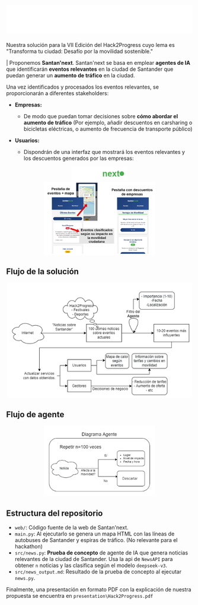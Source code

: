 ![Hack2Progress Banner](images/hack2progress.png)
---

Nuestra solución para la VII Edición del Hack2Progress cuyo lema es "Transforma tu ciudad: Desafío por la movilidad sostenible."

| Proponemos __Santan'next__. Santan'next se basa en emplear __agentes de IA__ que identificarán __eventos relevantes__ en la ciudad de Santander que puedan generar un __aumento de tráfico__ en la ciudad.

Una vez identificados y procesados los eventos relevantes, se proporcionarán a diferentes stakeholders:
- __Empresas:__
    - De modo que puedan tomar decisiones sobre __cómo abordar el aumento de tráfico__ (Por ejemplo, añadir descuentos en carsharing o bicicletas eléctricas, o aumento de frecuencia de transporte público)
 
- __Usuarios:__

  - Dispondrán de una interfaz que mostrará los eventos relevantes y los descuentos generados por las empresas: 
<div style="text-align: center;">
    <img src="images/santannext.png" alt="Santan'next" width="150" />
</div>

<div style="text-align: center;">
    <img src="images/santannext-UI.png" alt="UI" width="300" />
</div>

## Flujo de la solución

<div style="text-align: center;">
    <img src="images/diagrama_de_flujo.png" alt="UI" width="500" />
</div>

## Flujo de agente
<div style="text-align: center;">
    <img src="images/diagrama_agente.png" alt="UI" width="300" />
</div>

## Estructura del repositorio

- `web/`: Código fuente de la web de Santan'next.
- `main.py`: Al ejecutarlo se genera un mapa HTML con las líneas de autobuses de Santander y espiras de tráfico. (No relevante para el hackathon)
- `src/news.py`: __Prueba de concepto__ de agente de IA que genera noticias relevantes de la ciudad de Santander. Usa la api de `NewsAPI` para obtener `n` noticias y las clasifica según el modelo `deepseek-v3`.
- `src/news_output.md`: Resultado de la prueba de concepto al ejecutar `news.py`.

Finalmente, una presentación en formato PDF con la explicación de nuestra propuesta se encuentra en `presentation\Hack2Progress.pdf`
